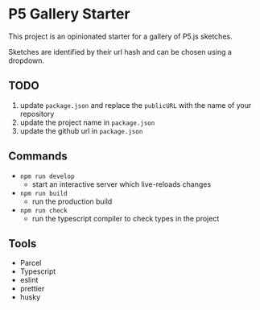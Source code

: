 # P5 Gallery Starter

This project is an opinionated starter for a gallery of P5.js sketches.

Sketches are identified by their url hash and can be chosen using a dropdown.

## TODO

1. update `package.json` and replace the `publicURL` with the name of
   your repository
2. update the project name in `package.json`
3. update the github url in `package.json`

## Commands

- `npm run develop`
  - start an interactive server which live-reloads changes
- `npm run build`
  - run the production build
- `npm run check`
  - run the typescript compiler to check types in the project

## Tools

- Parcel
- Typescript
- eslint
- prettier
- husky
